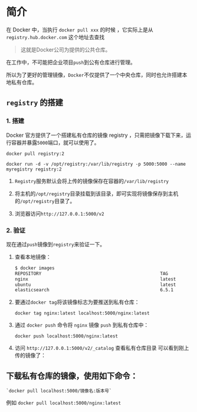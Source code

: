 # 简介

在 Docker 中，当执行 `docker pull xxx` 的时候 ，它实际上是从 `registry.hub.docker.com` 这个地址去查找

> 这就是Docker公司为提供的公共仓库。

在工作中，不可能把企业项目`push`到公有仓库进行管理。

所以为了更好的管理镜像，`Docker`不仅提供了一个中央仓库，同时也允许搭建本地私有仓库。

## `registry` 的搭建

### 1. 搭建

Docker 官方提供了一个搭建私有仓库的镜像 registry ，只需把镜像下载下来，运行容器并暴露`5000`端口，就可以使用了。

`docker pull registry:2`

`docker run -d -v /opt/registry:/var/lib/registry -p 5000:5000 --name myregistry registry:2`

1. `Registry`服务默认会将上传的镜像保存在容器的`/var/lib/registry`
2. 将主机的`/opt/registry`目录挂载到该目录，即可实现将镜像保存到主机的`/opt/registry`目录了。

3. 浏览器访问`http://127.0.0.1:5000/v2`


### 2. 验证

现在通过`push`镜像到`registry`来验证一下。

1. 查看本地镜像：

    ```sh
    $ docker images
    REPOSITORY                                             TAG                 IMAGE ID            CREATED             SIZE
    nginx                                                  latest              568c4670fa80        5 weeks ago         109MB
    ubuntu                                                 latest              93fd78260bd1        7 weeks ago         86.2MB
    elasticsearch                                          6.5.1               32f93c89076d        7 weeks ago         773MB
    ```

2. 要通过`docker tag`将该镜像标志为要推送到私有仓库：

    `docker tag nginx:latest localhost:5000/nginx:latest`

3. 通过 `docker push` 命令将 `nginx` 镜像 `push` 到私有仓库中：

    `docker push localhost:5000/nginx:latest`

4. 访问 `http://127.0.0.1:5000/v2/_catalog` 查看私有仓库目录
    可以看到刚上传的镜像了：



## 下载私有仓库的镜像，使用如下命令：

    `docker pull localhost:5000/镜像名:版本号`

例如
    `docker pull localhost:5000/nginx:latest`

